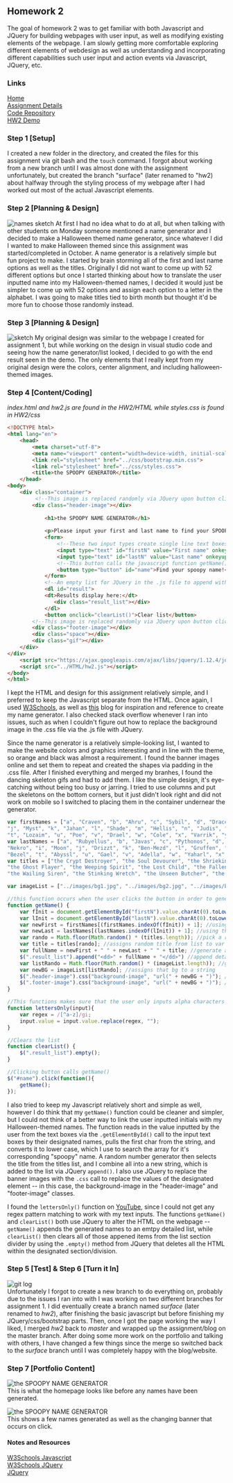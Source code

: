 ## Homework 2
The goal of homework 2 was to get familiar with both Javascript and JQuery for building webpages with user input, as well as modifying existing elements of the webpage.
I am slowly getting more comfortable exploring different elements of webdesign as well as understanding and incorporating different capabilities such user input and action events via Javascript, JQuery, etc.

### Links
[Home](https://siphry.github.io)  
[Assignment Details](http://www.wou.edu/~morses/classes/cs46x/assignments/HW2.html)  
[Code Repository](https://github.com/siphry/siphry.github.io/tree/master/HW2)  
[HW2 Demo](https://siphry.github.io/HW2/HTML/index.html)

### Step 1 [Setup]
I created a new folder in the directory, and created the files for this assignment via git bash and the `touch` command. I forgot about working from a new branch until I was almost done with the assignment unfortunately, but created the branch "surface" (later renamed to "hw2) about halfway through the styling process of my webpage after I had worked out most of the actual Javascript elements.    

### Step 2 [Planning & Design]
![names sketch](https://siphry.github.io/HW2/images/namelist.jpg)
At first I had no idea what to do at all, but when talking with other students on Monday someone mentioned a name generator and I decided to make a Halloween themed name generator, since whatever I did I wanted to make Halloween themed since this assignment was started/completed in October. A name generator is a relatively simple but fun project to make. I started by brain storming all of the first and last name options as well as the titles. Originally I did not want to come up with 52 different options but once I started thinking about how to translate the user inputted name into my Halloween-themed names, I decided it would just be simpler to come up with 52 options and assign each option to a letter in the alphabet. I was going to make titles tied to birth month but thought it'd be more fun to choose those randomly instead. 

### Step 3 [Planning & Design]
![sketch](https://siphry.github.io/HW2/images/sketch.jpg)
My original design was similar to the webpage I created for assignment 1, but while working on the design in visual studio code and seeing how the name generator/list looked, I decided to go with the end result seen in the demo. The only elements that I really kept from my original design were the colors, center alignment, and including halloween-themed images. 

### Step 4 [Content/Coding]
*index.html and hw2.js are found in the HW2/HTML while styles.css is found in HW2/css* 
```html
<!DOCTYPE html>
<html lang="en">
    <head>
        <meta charset="utf-8">
        <meta name="viewport" content="width=device-width, initial-scale=1">
        <link rel="stylesheet" href="../css/bootstrap.min.css">
        <link rel="stylesheet" href="../css/styles.css">
        <title>the SPOOPY GENERATOR</title>
    </head>
<body>
    <div class="container">
         <!--This image is replaced randomly via JQuery upon button click above-->  
        <div class="header-image"></div>
          
            <h1>the SPOOPY NAME GENERATOR</h1>
 
            <p>Please input your first and last name to find your SPOOPY name!</p>
            <form>
                <!--These two input types create single line text boxes for user input-->
                <input type="text" id="firstN" value="First name" onkeyup="lettersOnly(this)">
                <input type="text" id="lastN" value="Last name" onkeyup="lettersOnly(this)">
                <!--This button calls the javascript function getName() upon click-->
                <button type="button" id="name">Find your spoopy name!</button>
            </form>
            <!--An empty list for JQuery in the .js file to append with the generated names-->
            <dl id="result">
            <dt>Results display here:</dt>
               <div class="result_list"></div>
            </dl>
            <button onclick="clearList()">Clear list</button>
        <!--This image is replaced randomly via JQuery upon button click above-->    
        <div class="footer-image"></div>
        <div class="space"></div>
        <div class="gif"></div>
    </div>
</div>
    <script src="https://ajax.googleapis.com/ajax/libs/jquery/1.12.4/jquery.min.js"></script>
    <script src="../HTML/hw2.js"></script>
</body>
</html>
```   

I kept the HTML and design for this assignment relatively simple, and I preferred to keep the Javascript separate from the HTML. Once again, I used [W3Schools](https://www.w3schools.com/jsref/jsref_obj_array.asp), as well as [this](https://medium.freecodecamp.org/creating-a-bare-bones-quote-generator-with-javascript-and-html-for-absolute-beginners-5264e1725f08) blog for inspiration and reference to create my name generator. I also checked stack overflow whenever I ran into issues, such as when I couldn't figure out how to replace the background image in the .css file via the .js file with JQuery.

Since the name generator is a relatively simple-looking list, I wanted to make the website colors and graphics interesting and in line with the theme, so orange and black was almost a requirement. I found the banner images online and set them to repeat and created the shapes via padding in the .css file. After I finished everything and merged my branhes, I found the dancing skeleton gifs and had to add them. I like the simple design, it's eye-catching without being too busy or jarring. I tried to use columns and put the skeletons on the bottom corners, but it just didn't look right and did not work on mobile so I switched to placing them in the container undernear the generator. 

```javascript
var firstNames = ["a", "Craven", "b", "Ahru", "c", "Sybil", "d", "Dracen", "e", "Elfin", "f", "Jeff", "g", "Zion", "h", "Fane", "i", "Lunas", 
"j", "Myst", "k", "Jahan", "l", "Shade", "m", "Hellis", "n", "Judis", "o", "Micah", "p", "Siffry", "q", "Solaire", "r", "Zibits", "s", "Beel", 
"t", "Lozaim", "u", "Poe", "v", "Drael", "w", "Cole", "x", "Varrik", "y", "Zaylor", "z", "Kym"]
var lastNames = ["a", "Rubyellus", "b", "Javas", "c", "Pythonos", "d", "Fortranus", "e", "Deth", "f", "Haskellum", "g", "Seaquillis", "h", 
"Nekro", "i", "Moon", "j", "Drizzt", "k", "Ben-Mezd", "l", "Gruffen", "m", "Auros", "n", "Skrull", "o", "Stain", "p", "Artorius", "q", "Aldrich", "r", "Ornstein", "s",
"Bezel", "t", "Abyssl", "u", "Gael", "v", "Adella", "w", "Yaharl", "x", "Woolf", "y", "Quaim", "z", "Tryst"]
var titles = ["the Crypt Destroyer", "the Soul Devourer", "the Shrieking Tomb", "the Blind Prescence", "the Silent Hunter", "the Blood Syphon", "the Black Rain", 
"the Ghost Flayer", "the Weeping Spirit", "the Lost Child", "the Fallen", "the Normal", "the Bloodlust", "the Smile Stealer",
"the Wailing Siren", "the Stinking Wretch", "the Unseen Butcher", "the Witch of the North"]

var imageList = ["../images/bg1.jpg", "../images/bg2.jpg", "../images/bg3.jpg"]

//this function occurs when the user clicks the button in order to generate the SPOOPY name
function getName() {
    var fInit = document.getElementById("firstN").value.charAt(0).toLowerCase(); //this pulls the first character from the user input and converts to lower case
    var lInit = document.getElementById("lastN").value.charAt(0).toLowerCase(); //this pulls the first character from the user input and converts to lower case
    var newFirst = firstNames[(firstNames.indexOf(fInit)) + 1]; //using the initial, find the corresponding name from the list firstNames
    var newLast = lastNames[(lastNames.indexOf(lInit)) + 1]; //using the initial, find the corresponding name from the list lastNames
    var rando = Math.floor(Math.random() * (titles.length)); //pick a random number from 0 to length of list titles
    var title = titles[rando]; //assigns random title from list to var title
    var fullName = newFirst + " " + newLast + " " + title; //generate a string of the spoopy name
    $(".result_list").append("<dd>" + fullName + "</dd>") //append detailed list with newly generated name with JQuery
    var listRando = Math.floor(Math.random() * (imageList.length)); //generate a random number to pick new header/footer bg
    var newBG = imageList[listRando]; //assigns that bg to a string
    $(".header-image").css("background-image", "url(" + newBG + ")"); //replace old bg with new bg url via JQuery and css
    $(".footer-image").css("background-image", "url(" + newBG + ")"); //replace old bg with new bg url via JQuery and css
}

//This functions makes sure that the user only inputs alpha characters
function lettersOnly(input){
    var regex = /[^a-z]/gi;
    input.value = input.value.replace(regex, "");
}

//Clears the list
function clearList() {
    $(".result_list").empty();    
}

//Clicking button calls getName()
$("#name").click(function(){
    getName();
});
```   

I also tried to keep my Javascript relatively short and simple as well, however I do think that my `getName()` function could be cleaner and simpler, but I could not think of a better way to link the user inputted initials with my Halloween-themed names. The function reads in the value inputted by the user from the text boxes via the `.getElementById()` call to the input text boxes by their designated names, pulls the first char from the string, and converts it to lower case, which I use to search the array for it's corresponding "spoopy" name. A random number generator then selects the title from the titles list, and I combine all into a new string, which is added to the list via JQuery `append()`. I also use JQuery to replace the banner images with the `.css` call to replace the values of the designated element -- in this case, the background-image in the "header-image" and "footer-image" classes.

I found the `lettersOnly()` function on [YouTube](https://www.youtube.com/watch?v=OpajusnOfYo), since I could not get any regex pattern matching to work with my text inputs. The functions `getName()` and `clearList()` both use JQuery to alter the HTML on the webpage -- `getName()` appends the generated names to an emtpy detailed list, while `clearList()` then clears all of those appened items from the list section divider by using the `.empty()` method from JQuery that deletes all the HTML within the designated section/division.  

### Step 5 [Test] & Step 6 [Turn it In]
![git log](https://siphry.github.io/HW2/images/gitlog.PNG)  
Unfortunately I forgot to create a new branch to do everything on, probably due to the issues I ran into with I was working on two different branches for assignment 1. I did eventually create a branch named *surface* (later renamed to *hw2*), after finishing the basic javascript but before finishing my JQuery/css/bootstrap parts. Then, once I got the page working the way I liked, I merged *hw2* back to *master* and wrapped up the assignment/blog on the master branch. After doing some more work on the portfolio and talking with others, I have changed a few things since the merge so switched back to the *surface* branch until I was completely happy with the blog/website. 

### Step 7 [Portfolio Content]
![the SPOOPY NAME GENERATOR](https://siphry.github.io/HW2/images/home_html.PNG)  
This is what the homepage looks like before any names have been generated.

![the SPOOPY NAME GENERATOR](https://siphry.github.io/HW2/images/generated_names.PNG)  
This shows a few names generated as well as the changing banner that occurs on click.

#### Notes and Resources
[W3Schools Javascript](https://www.w3schools.com/js/)  
[W3Schools JQuery](https://www.w3schools.com/jquery/default.asp)  
[JQuery](https://api.jquery.com/)  
